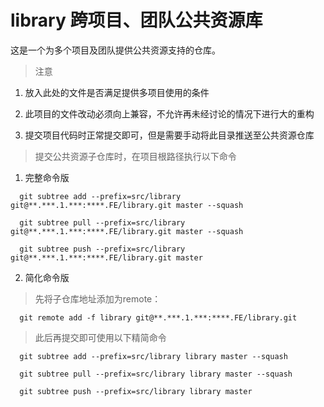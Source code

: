# library 跨项目、团队公共资源库

这是一个为多个项目及团队提供公共资源支持的仓库。    

> 注意
1. 放入此处的文件是否满足提供多项目使用的条件

2. 此项目的文件改动必须向上兼容，不允许再未经讨论的情况下进行大的重构

3. 提交项目代码时正常提交即可，但是需要手动将此目录推送至公共资源仓库

> 提交公共资源子仓库时，在项目根路径执行以下命令

1. 完整命令版
```
  git subtree add --prefix=src/library git@**.***.1.***:****.FE/library.git master --squash

  git subtree pull --prefix=src/library git@**.***.1.***:****.FE/library.git master --squash

  git subtree push --prefix=src/library git@**.***.1.***:****.FE/library.git master
```

2. 简化命令版

> 先将子仓库地址添加为remote：
```
  git remote add -f library git@**.***.1.***:****.FE/library.git
```

> 此后再提交即可使用以下精简命令
```
  git subtree add --prefix=src/library library master --squash

  git subtree pull --prefix=src/library library master --squash
  
  git subtree push --prefix=src/library library master
```